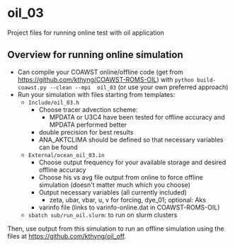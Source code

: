 # oil_03
Project files for running online test with oil application

## Overview for running online simulation

- Can compile your COAWST online/offline code (get from https://github.com/kthyng/COAWST-ROMS-OIL) with `python build-coawst.py --clean --mpi  oil_03` (or use your own preferred approach)
- Run your simulation with files starting from templates:
  - `Include/oil_03.h`
    - Choose tracer advection scheme:
      - MPDATA or U3C4 have been tested for offline accuracy and MPDATA performed better
    - double precision for best results
    - ANA_AKTCLIMA should be defined so that necessary variables can be found
  - `External/ocean_oil_03.in`
    - Choose output frequency for your available storage and desired offline accuracy
    - Choose his vs avg file output from online to force offline simulation (doesn't matter much which you choose)
    - Output necessary variables (all currently included)
      - zeta, ubar, vbar, u, v for forcing, dye_01; optional: Aks
    - varinfo file (links to varinfo-online.dat in COAWST-ROMS-OIL)
  - `sbatch sub/run_oil.slurm`: to run on slurm clusters

Then, use output from this simulation to run an offline simulation using the files at https://github.com/kthyng/oil_off.
